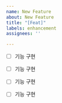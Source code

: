 ```yaml
---
name: New Feature
about: New Feature
title: "[Feat]"
labels: enhancement
assignees: ''

---
```


- [ ] 기능 구현

- [ ] 기능 구현

- [ ] 기능 구현

- [ ] 기능 구현
